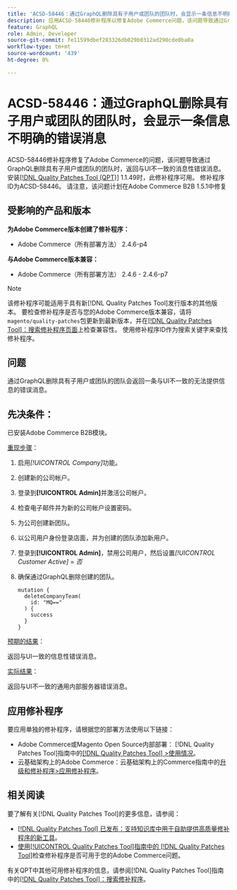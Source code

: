 ```yaml
---
title: 'ACSD-58446：通过GraphQL删除具有子用户或团队的团队时，会显示一条信息不明确的错误消息'
description: 应用ACSD-58446修补程序以修复Adobe Commerce问题，该问题导致通过GraphQL删除具有子用户或团队的团队时，返回与UI不一致的消息性错误消息。
feature: GraphQL
role: Admin, Developer
source-git-commit: fe11599dbef283326db029b0312ad290cde0ba0a
workflow-type: tm+mt
source-wordcount: '439'
ht-degree: 0%

---
```


# ACSD-58446：通过GraphQL删除具有子用户或团队的团队时，会显示一条信息不明确的错误消息

ACSD-58446修补程序修复了Adobe Commerce的问题，该问题导致通过GraphQL删除具有子用户或团队的团队时，返回与UI不一致的消息性错误消息。 安装[[!DNL Quality Patches Tool (QPT)]](https://experienceleague.adobe.com/en/docs/commerce-knowledge-base/kb/announcements/commerce-announcements/magento-quality-patches-released-new-tool-to-self-serve-quality-patches) 1.1.49时，此修补程序可用。 修补程序ID为ACSD-58446。 请注意，该问题计划在Adobe Commerce B2B 1.5.1中修复

## 受影响的产品和版本

**为Adobe Commerce版本创建了修补程序：**

* Adobe Commerce（所有部署方法） 2.4.6-p4

**与Adobe Commerce版本兼容：**

* Adobe Commerce（所有部署方法） 2.4.6 - 2.4.6-p7

>[!NOTE]
>
>该修补程序可能适用于具有新[!DNL Quality Patches Tool]发行版本的其他版本。 要检查修补程序是否与您的Adobe Commerce版本兼容，请将`magento/quality-patches`包更新到最新版本，并在[[!DNL Quality Patches Tool]：搜索修补程序页面](https://experienceleague.adobe.com/tools/commerce-quality-patches/index.html)上检查兼容性。 使用修补程序ID作为搜索关键字来查找修补程序。

## 问题

通过GraphQL删除具有子用户或团队的团队会返回一条与UI不一致的无法提供信息的错误消息。

## 先决条件：

已安装Adobe Commerce B2B模块。

<u>重现步骤</u>：

1. 启用&#x200B;*[!UICONTROL Company]*&#x200B;功能。
1. 创建新的公司帐户。
1. 登录到&#x200B;**[!UICONTROL Admin]**&#x200B;并激活公司帐户。
1. 检查电子邮件并为新的公司帐户设置密码。
1. 为公司创建新团队。
1. 以公司用户身份登录店面，并为创建的团队添加新用户。
1. 登录到&#x200B;**[!UICONTROL Admin]**，禁用公司用户，然后设置&#x200B;*[!UICONTROL Customer Active]* = *否*
1. 确保通过GraphQL删除创建的团队。

   ```
   mutation {
     deleteCompanyTeam(
       id: "MQ=="
     ) {
       success
     }
   }
   ```

<u>预期的结果</u>：

返回与UI一致的信息性错误消息。

<u>实际结果</u>：

返回与UI不一致的通用内部服务器错误消息。

## 应用修补程序

要应用单独的修补程序，请根据您的部署方法使用以下链接：

* Adobe Commerce或Magento Open Source内部部署： [!DNL Quality Patches Tool]指南中的[[!DNL Quality Patches Tool] >使用情况](/help/tools/quality-patches-tool/usage.md)。
* 云基础架构上的Adobe Commerce：云基础架构上的Commerce指南中的[升级和修补程序>应用修补程序](https://experienceleague.adobe.com/docs/commerce-cloud-service/user-guide/develop/upgrade/apply-patches.html)。

## 相关阅读

要了解有关[!DNL Quality Patches Tool]的更多信息，请参阅：

* [[!DNL Quality Patches Tool] 已发布：支持知识库中用于自助提供高质量修补程序的新工具](https://experienceleague.adobe.com/en/docs/commerce-knowledge-base/kb/announcements/commerce-announcements/magento-quality-patches-released-new-tool-to-self-serve-quality-patches)。
* [使用[!UICONTROL Quality Patches Tool]指南中的 [!DNL Quality Patches Tool]](/help/tools/quality-patches-tool/patches-available-in-qpt/check-patch-for-magento-issue-with-magento-quality-patches.md)检查修补程序是否可用于您的Adobe Commerce问题。


有关QPT中其他可用修补程序的信息，请参阅[!DNL Quality Patches Tool]指南中的[[!DNL Quality Patches Tool]：搜索修补程序](https://experienceleague.adobe.com/tools/commerce-quality-patches/index.html)。
